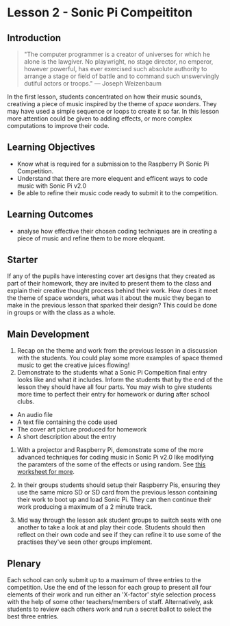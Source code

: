# Lesson 2 - Sonic Pi Compeititon

## Introduction
>"The computer programmer is a creator of universes for which he alone is the lawgiver. No playwright, no stage director, no emperor, however powerful, has ever exercised such absolute authority to arrange a stage or field of battle and to command such unswervingly dutiful actors or troops." ― Joseph Weizenbaum

In the first lesson, students concentrated on how their music sounds, creativing a piece of music inspired by the theme of *space wonders*. They may have used a simple sequence or loops to create it so far. In this lesson more attention could be given to adding effects, or more complex computations to improve their code.

## Learning Objectives
- Know what is required for a submission to the Raspberry Pi Sonic Pi Competition.
- Understand that there are more elequent and efficent ways to code music with Sonic Pi v2.0
- Be able to refine their music code ready to submit it to the competition.

## Learning Outcomes
- analyse how effective their chosen coding techniques are in creating a piece of music and refine them to be more elequant. 

## Starter
If any of the pupils have interesting cover art designs that they created as part of their homework, they are invited to present them to the class and explain their creative thought process behind their work. How does it meet the theme of space wonders, what was it about the music they began to make in the previous lesson that sparked their design? This could be done in groups or with the class as a whole. 

## Main Development
1. Recap on the theme and work from the previous lesson in a discussion with the students. You could play some more examples of space themed music to get the creative juices flowing!
1. Demonstrate to the students what a Sonic Pi Compeition final entry looks like and what it includes. Inform the students that by the end of the lesson they should have all four parts. You may wish to give students more time to perfect their entry for homework or during after school clubs.
  - An audio file 
  - A text file containing the code used
  - The cover art picture produced for homework
  - A short description about the entry

1. With a projector and Raspberry Pi, demonstrate some of the more advanced techniques for coding music in Sonic Pi v2.0 like modifying the paramters of the some of the effects or using random. See [this worksheet for more](http://www.raspberrypi.org/learning/sonic-pi-2-taster/worksheet-2.md).

1. In their groups students should setup their Raspberry Pis, ensuring they use the same micro SD or SD card from the previous lesson containing their work to boot up and load Sonic Pi. They can then continue their work producing a maximum of a 2 minute track. 

1. Mid way through the lesson ask student groups to switch seats with one another to take a look at and play their code. Students should then reflect on their own code and see if they can refine it to use some of the practises they've seen other groups implement. 

## Plenary
Each school can only submit up to a maximum of three entries to the competition. Use the end of the lesson for each group to present all four elements of their work and run either an 'X-factor' style selection process with the help of some other teachers/members of staff. Alternatively, ask students to review each others work and run a secret ballot to select the best three entries. 

